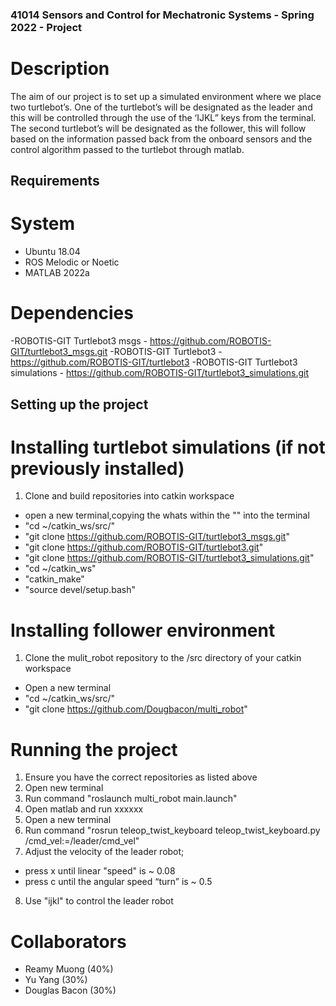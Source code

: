 ### 41014 Sensors and Control for Mechatronic Systems - Spring 2022 - Project

# Description
The aim of our project is to set up a simulated environment where we place two turtlebot’s. One of the turtlebot’s will be designated as the leader and this will be controlled through the use of the ‘IJKL” keys from the terminal. The second turtlebot’s will be designated as the follower, this will follow based on the information passed back from the onboard sensors and the control algorithm passed to the turtlebot through matlab.

## Requirements
# System 
- Ubuntu 18.04
- ROS Melodic or Noetic 
- MATLAB 2022a
# Dependencies
-ROBOTIS-GIT Turtlebot3 msgs - https://github.com/ROBOTIS-GIT/turtlebot3_msgs.git
-ROBOTIS-GIT Turtlebot3 - https://github.com/ROBOTIS-GIT/turtlebot3
-ROBOTIS-GIT Turtlebot3 simulations - https://github.com/ROBOTIS-GIT/turtlebot3_simulations.git 

## Setting up the project
# Installing turtlebot simulations (if not previously installed)
1. Clone and build repositories into catkin workspace 
- open a new terminal,copying the whats within the "" into the terminal  
- "cd ~/catkin_ws/src/"
- "git clone https://github.com/ROBOTIS-GIT/turtlebot3_msgs.git"
- "git clone https://github.com/ROBOTIS-GIT/turtlebot3.git"
- "git clone https://github.com/ROBOTIS-GIT/turtlebot3_simulations.git"
- "cd ~/catkin_ws"
- "catkin_make" 
- "source devel/setup.bash"

# Installing follower environment
1. Clone the mulit_robot repository to the /src directory of your catkin workspace
- Open a new terminal 
- "cd ~/catkin_ws/src/"
- "git clone https://github.com/Dougbacon/multi_robot"

# Running the project 
1. Ensure you have the correct repositories as listed above 
2. Open new terminal
3. Run command "roslaunch multi_robot main.launch"
4. Open matlab and run xxxxxx 
5. Open a new terminal 
6. Run command "rosrun teleop_twist_keyboard teleop_twist_keyboard.py /cmd_vel:=/leader/cmd_vel"
7. Adjust the velocity of the leader robot;
- press x until linear "speed" is ~ 0.08
- press c until the angular speed “turn” is ~ 0.5
8. Use "ijkl" to control the leader robot 

# Collaborators
- Reamy Muong (40%)
- Yu Yang (30%)
- Douglas Bacon (30%)


